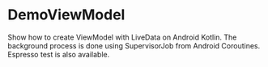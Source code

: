 # DemoViewModel
Show how to create ViewModel with LiveData on Android Kotlin. The background process is done using SupervisorJob from Android Coroutines. Espresso test is also available.
